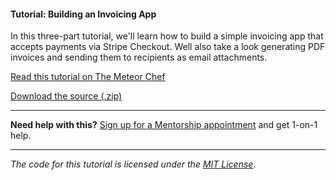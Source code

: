 #### Tutorial: Building an Invoicing App

In this three-part tutorial, we'll learn how to build a simple invoicing app that accepts payments via Stripe Checkout. Well also take a look generating PDF invoices and sending them to recipients as email attachments.

[Read this tutorial on The Meteor Chef](https://themeteorchef.com/tutorials/building-an-invoicing-app)  

[Download the source (.zip)](https://github.com/themeteorchef/building-an-invoicing-app/archive/master.zip)

---

**Need help with this?** [Sign up for a Mentorship appointment](https://themeteorchef.com/mentorship?readme=building-an-invoicing-app) and get 1-on-1 help.

---

_The code for this tutorial is licensed under the [MIT License](http://opensource.org/licenses/MIT)_.
